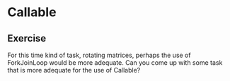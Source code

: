 # Callable

## Exercise 

For this time kind of task, rotating matrices, perhaps the use of ForkJoinLoop would be more adequate.
Can you come up with some task that is more adequate for the use of Callable?
  

